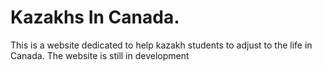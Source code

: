# Kazakhs In Canada.
This is a website dedicated to help kazakh students to adjust to the life in Canada. 
The website is still in development
